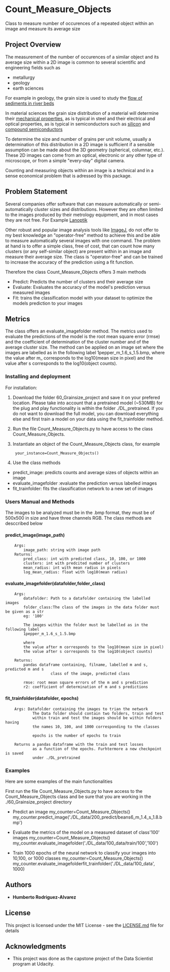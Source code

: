 # Count_Measure_Objects

Class to measure number of occurences of a repeated object within an image and measure its average size 

## Project Overview

The measurement of the number of occurences of a similar object and its average size within a 2D image is common to several scientific and engineering fields such as 
- metallurgy
- geology
- earth sciences

For example in geology, the grain size is used to study the 
[flow of sediments in river beds](https://onlinelibrary.wiley.com/doi/abs/10.1002/(SICI)1096-9837(199804)23:4%3C345::AID-ESP850%3E3.0.CO;2-B?casa_token=UIcTFPtknAoAAAAA:KBH3_aXOdTmNBRC-7JEqlXBEp0doUwJIJVG4xQbGPDBnkGCyZozqg6xxJBOSWff2bm6U47S6IXZBSw)

In material sciences the grain size distribution of a material will determine their [mechanical properties](https://escholarship.org/content/qt88g8n6f8/qt88g8n6f8.pdf), as is typical in steel and their electrical and optical properties, as is typical in semiconductors such as [silicon](https://www.sciencedirect.com/science/article/abs/pii/S1369800111000886) and [compound semiconductors](https://www.sciencedirect.com/science/article/abs/pii/S1359645413002784)

To determine the size and number of grains per unit volume, usually a determination of this distribution in a 2D image is sufficient if a sensible assumption can be made about the 3D geometry (spherical, columnar, etc.). These 2D images can come from an optical, electronic or any other type of microscope, or from a simple "every-day" digital camera. 

Counting and measuring objects within an image is a technical and in a sense economical problem that is adressed by this package.

## Problem Statement

Several companies offer software that can measure automatically or semi-automatically cluster sizes and distributions.  However they are often limited to the images produced by their metrology equipment, and in most cases they are not free. For Example [Lanoptik](https://www.lanoptik.com/microscope-software-iworks-fg)

Other robust and popular image analysis tools like [ImageJ](https://imagej.net/Welcome/), do not offer to my best knowledge an "operator-free" method to achieve this and be able to measure automatically several images with one command. The problem at hand is to offer a simple class, free of cost, that can count how many clusters (or any self-similar object) are present within in an image and measure their average size. The class is "operator-free" and can be trained to increase the accuracy of the prediction using a fit function.  

Therefore the class Count_Measure_Objects offers 3 main methods

+ Predict: Predicts the number of clusters and their average size
+ Evaluate: Evaluates the accuracy of the model's prediction versus measured images 
+ Fit: trains the classification model with your dataset to optimize the models prediction to your images

## Metrics

The class offers an evaluate_imagefolder method. The metrics used to evaluate the predictions of the model is the root mean square error (rmse) and the coefficient of determination of the cluster number and of the average cluster size. The method can be applied on an image set where the images are labelled as in the following label 1pepper_m_1.6_s_1.5.bmp, where the value after m_ corresponds to the log10(mean size in pixel) and the value after s corresponds to the log10(object counts).

### Installing and deployment

For installation: 

1) Download the folder 60_Grainsize_project and save it on your prefered location. Please take into account that a pretrained model (~530MB) for the plug and play functionality is within the folder ./DL_pretrained. If you do not want to download the full model, you can download everything else and first train a model on your data using the fit_trainfolder method.

2) Run the file Count_Measure_Objects.py to have access to the class Count_Measure_Objects.
3) Instantiate an object of the Count_Measure_Objects class, for example

        your_instance=Count_Measure_Objects()

4) Use the class methods

+ predict_image: predicts counts and average sizes of objects within an image
+ evaluate_imagefolder :evaluate the prediction versus labelled images
+ fit_trainfolder: fits the classification network to a new set of images

### Users Manual and Methods

The images to be analyzed must be in the .bmp format, they must be of 500x500 in size and have three channels RGB. The class methods are desccribed below

#### predict_image(image_path)
        Args: 
            image_path: string with image path     
        Returns: 
            pred_class: int with predicted class, 10, 100, or 1000
            clusters: int with predcited number of clusters
            mean_radius: int with mean radius in pixels
            log_mean_radius: float with log10(mean radius)

#### evaluate_imagefolder(datafolder,folder_class)
        Args: 
            datafolder: Path to a datafolder containing the labelled images
            folder_class:The class of the images in the data folder must be given as a str
            eg: '100'
            
            The images within the folder must be labelled as in the following label
            1pepper_m_1.6_s_1.5.bmp
            
            where 
            the value after m corresponds to the log10(mean size in pixel)
            the value after s corresponds to the log10(object counts)
        
        Returns: 
            pandas dataframe containing, filname, labelled m and s, predicted m and s
                        class of the image, predicted class
            
            rmse: root mean square errors of the m and s prediction 
            r2: coefficient of determination of m and s predictions

#### fit_trainfolder(datafolder, epochs)
        Args: Datafolder containing the images to trian the network
                The Data folder should contain two folders, train and test
                within train and test the images should be within folders having
                the names 10, 100, and 1000 corresponding to the classes
                
                epochs is the number of epochs to train 
                
        Returns a pandas dataframe with the train and test losses
                as a function of the epochs. Furhtermore a new checkpoint is saved
                under ./DL_pretrained

### Examples

Here are some examples of the main functionalities

First run the file Count_Measure_Objects.py to have access to the Count_Measure_Objects class and be sure that you are working in the ./60_Grainsize_project directory

+ Predict an image
        my_counter=Count_Measure_Objects()
        my_counter.predict_image('./DL_data/200_predict/beans6_m_1.4_s_1.8.bmp')  
        
+ Evaluate the metrics of the model on a measured dataset of class'100' images
        my_counter=Count_Measure_Objects()
        my_counter.evaluate_imagefolder('./DL_data/100_data/train/100','100')          

+ Train 1000 epochs of the neural network to classify your images into 10,100, or 1000 classes
        my_counter=Count_Measure_Objects()
        my_counter.evaluate_imagefolderfit_trainfolder('./DL_data/100_data', 1000)         

## Authors

* **Humberto Rodriguez-Alvarez** 

## License

This project is licensed under the MIT License - see the [LICENSE.md](LICENSE.md) file for details

## Acknowledgments

* This project was done as the capstone project of the Data Scientist program at Udacity. 
